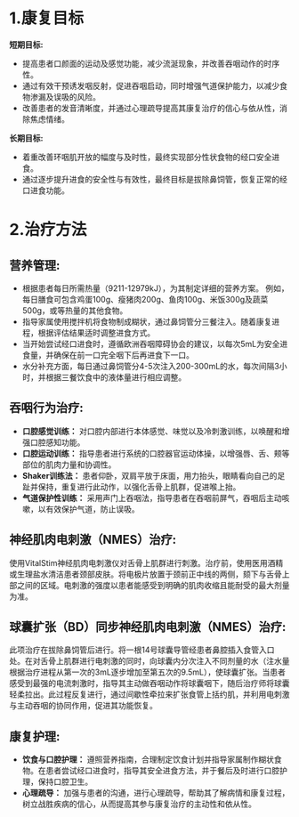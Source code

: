# 1.康复目标

**短期目标:**
* 提高患者口颜面的运动及感觉功能，减少流涎现象，并改善吞咽动作的时序性。
* 通过有效干预诱发咽反射，促进吞咽启动，同时增强气道保护能力，以减少食物渗漏及误吸的风险。
* 改善患者的发音清晰度，并通过心理疏导提高其康复治疗的信心与依从性，消除焦虑情绪。

**长期目标:**
* 着重改善环咽肌开放的幅度与及时性，最终实现部分性状食物的经口安全进食。
* 通过逐步提升进食的安全性与有效性，最终目标是拔除鼻饲管，恢复正常的经口进食功能。

# 2.治疗方法

## **营养管理:**
* 根据患者每日所需热量（9211-12979kJ），为其制定详细的营养方案。 例如，每日膳食可包含鸡蛋100g、瘦猪肉200g、鱼肉100g、米饭300g及蔬菜500g，或等热量的其他食物。
* 指导家属使用搅拌机将食物制成糊状，通过鼻饲管分三餐注入。随着康复进程，根据评估结果适时调整进食方式。
* 当开始尝试经口进食时，遵循欧洲吞咽障碍协会的建议，以每次5mL为安全进食量，并确保在前一口完全咽下后再进食下一口。
* 水分补充方面，每日通过鼻饲管分4-5次注入200-300mL的水，每次间隔3小时，并根据三餐饮食中的液体量进行相应调整。

## **吞咽行为治疗:**
*   **口腔感觉训练：** 对口腔内部进行本体感觉、味觉以及冷刺激训练，以唤醒和增强口腔感知功能。
*   **口腔运动训练：** 指导患者进行系统的口腔器官运动体操，以增强唇、舌、颊等部位的肌肉力量和协调性。
*   **Shaker训练法：** 患者仰卧，双肩平放于床面，用力抬头，眼睛看向自己的足趾并保持，重复进行此动作，以强化舌骨上肌群，促进喉上抬。
*   **气道保护性训练：** 采用声门上吞咽法，指导患者在吞咽前屏气，吞咽后主动咳嗽，以有效保护气道，防止误吸。

## **神经肌肉电刺激（NMES）治疗:**
使用VitalStim神经肌肉电刺激仪对舌骨上肌群进行刺激。治疗前，使用医用酒精或生理盐水清洁患者颈部皮肤。将电极片放置于颈前正中线的两侧，颏下与舌骨上部之间的区域。电刺激的强度以患者能感受到明确的肌肉收缩且能耐受的最大剂量为准。

## **球囊扩张（BD）同步神经肌肉电刺激（NMES）治疗:**
此项治疗在拔除鼻饲管后进行。将一根14号球囊导管经患者鼻腔插入食管入口处。在对舌骨上肌群进行电刺激的同时，向球囊内分次注入不同剂量的水（注水量根据治疗进程从第一次的3mL逐步增加至第五次的9.5mL），使球囊扩张。当患者感受到最强的电流刺激时，指导其主动做吞咽动作将球囊咽下，随后治疗师将球囊轻柔拉出。此过程反复进行，通过间歇性牵拉来扩张食管上括约肌，并利用电刺激与主动吞咽的协同作用，促进其功能恢复。

## **康复护理:**
*   **饮食与口腔护理：** 遵照营养指南，合理制定饮食计划并指导家属制作糊状食物。在患者尝试经口进食时，指导其安全进食方法，并于餐后及时进行口腔护理，保持口腔卫生。
*   **心理疏导：** 加强与患者的沟通，进行心理疏导，帮助其了解病情和康复过程，树立战胜疾病的信心，从而提高其参与康复治疗的主动性和依从性。